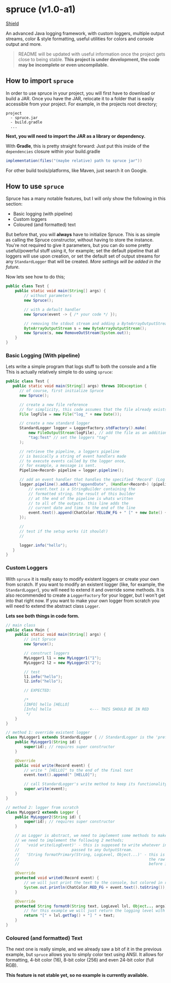 # spruce (v1.0-a1)
[Shield](https://img.shields.io/github/license/orbyfied/spruce)

An advanced Java logging framework, with custom loggers, multiple output streams, color & style formatting,
useful utilities for colors and console output and more.

> README will be updated with useful information once the project gets close to being stable.
> **This project is under development, the code may be incomplete or even uncompilable.**

## How to import **`spruce`**

In order to use spruce in your project, you will first have to download or build a JAR.
Once you have the JAR, relocate it to a folder that is easliy accessible from your project.
For example, in the projects root directory;
```
project 
  - spruce.jar
  - build.gradle
  ...
```

**Next, you will need to import the JAR as a library or dependency.**

With **Gradle**, this is pretty straight forward:
Just put this inside of the `dependencies` closure within your build.gradle
```groovy
implementation(files("(maybe relative) path to spruce jar"))
```
For other build tools/platforms, like Maven, just search it on Google.

## How to use **`spruce`**

Spruce has a many notable features, but I will only show the following in this section:
  * Basic logging (with pipeline)
  * Custom loggers
  * Coloured (and formatted) text
  
But before that, you will **always** have to initialize Spruce.
This is as simple as calling the Spruce constructor, without having to store
the instance. You're not required to give it parameters, but you can do some
pretty useful/powerful stuff using it, for example; set the default pipeline that
all loggers will use upon creation, or set the default set of output streams
for any `StandardLogger` that will be created. *More settings will be added in the
future.*

Now lets see how to do this;
```java
public class Test {
    public static void main(String[] args) {
        // without parameters
        new Spruce();

        // with a default handler
        new Spruce(event -> { /* your code */ });

        // removing the stdout stream and adding a ByteArrayOutputStream.
        ByteArrayOutputStream s = new ByteArrayOutputStream();
        new Spruce(s, new RemoveOutStream(System.out));
    }
}
```

### Basic Logging (With pipeline)

Lets write a simple program that logs stuff to both the console and a file 
This is actually relatively simple to do using `spruce`:

```java
public class Test {
   public static void main(String[] args) throws IOException {
      // of course, first initialize Spruce
      new Spruce();

      // create a new file reference
      // for simplicity, this code assumes that the file already exists
      File logFile = new File("log_" + new Date());

      // create a new standard logger
      StandardLogger logger = LoggerFactory.stdFactory().make(
          new FileOutputStream(logFile), // add the file as an additional output
          "tag:Test" // set the loggers "tag"
      );

      // retrieve the pipeline, a loggers pipeline
      // is basically a string of event handlers made
      // to execute events called by the logger once,
      // for example, a message is sent.
      Pipeline<Record> pipeline = logger.pipeline();

      // add an event handler that handles the specified 'Record' (Log event)
      logger.pipeline().addLast("appendDate", (Handler<Record>) (pipeline, event) -> {
          // event.text is a StringBuilder containing the
          // formatted string. the result of this builder
          // at the end of the pipeline is whats written
          // to all of the outputs. this line adds the
          // current date and time to the end of the line
          event.text().append(ChatColor.YELLOW_FG + " [" + new Date() + "]");
      });

      //
      // test if the setup works (it should!)
      //

      logger.info("hello");
   }
}
```

### Custom Loggers

With `spruce` it is really easy to modify existent loggers or create your own from scratch.
If you want to modify an existent logger (like, for example, the `StandardLogger`), you will need to extend it and override
some methods. It is also recommended to create a `LoggerFactory` for your logger, but I won't get into that right now. 
If you want to make your own logger from scratch you will need to extend the abstract class `Logger`.

**Lets see both things in code form.**

```java
// main class
public class Main {
    public static void main(String[] args) {
        // init Spruce
        new Spruce();

        // construct loggers
        MyLogger1 l1 = new MyLogger1("1");
        MyLogger2 l2 = new MyLogger2("2");

        // test
        l1.info("hello");
        l2.info("hello");

        // EXPECTED:

        /*
        [INFO] hello [HELLO]
        [Info] hello                 <--- THIS SHOULD BE IN RED
         */
    }
}

// method 1: override existent logger
class MyLogger1 extends StandardLogger { // StandardLogger is the 'prefab' logger class shipped with spruce
    public MyLogger1(String id) {
        super(id); // requires super constructor
    }

    @Override
    public void write(Record event) {
        // write " [HELLO]" to the end of the final text
        event.text().append(" [HELLO]");

        // call StandardLogger's write method to keep its functionality
        super.write(event);
    }
}

// method 2: logger from scratch
class MyLogger2 extends Logger {
    public MyLogger2(String id) {
        super(id); // requires super constructor
    }

    // as Logger is abstract, we need to implement some methods to make this work
    // we need to implement the following 2 methods;
    //   'void write(LogEvent)' - this is supposed to write whatever information the LogEvent
    //                       passed to any OutputStream.
    //   'String formatPrimary(String, LogLevel, Object...)' - this is supposed to format
    //                                                         the raw text with the corresponding properties
    //                                                         before it is sent to the LogEvent and pipeline.

    @Override
    protected void write0(Record event) {
        // we will just print the text to the console, but colored in red
        System.out.println(ChatColor.RED_FG + event.text().toString());
    }

    @Override
    protected String format0(String text, LogLevel lvl, Object... args) {
        // for this example we will just return the logging level with the text
        return "[" + lvl.getTag() + "] " + text;
    }
}
```

### Coloured (and formatted) Text

The next one is really simple, and we already saw a bit of it
in the previous example, but `spruce` allows you to simply color
text using ANSI. It allows for formatting, 4-bit color (16), 8-bit color (256)
and even 24-bit color (full RGB).

**This feature is not stable yet, so no example is currently available.**


